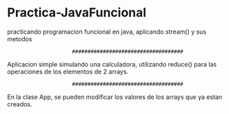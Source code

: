 # Practica-JavaFuncional
practicando  programacion funcional en java, aplicando stream() y sus metodos


                         ####################################

Aplicacion simple simulando una calculadora, utilizando reduce() para las operaciones de los elementos de 2 arrays. 

                         ####################################

En la clase App, se pueden modificar los valores de los arrays que ya estan creados.
